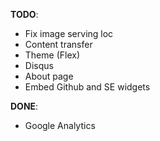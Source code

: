 **TODO**:
- Fix image serving loc
- Content transfer
- Theme (Flex)
- Disqus
- About page 
- Embed Github and SE widgets

**DONE**:
- Google Analytics
